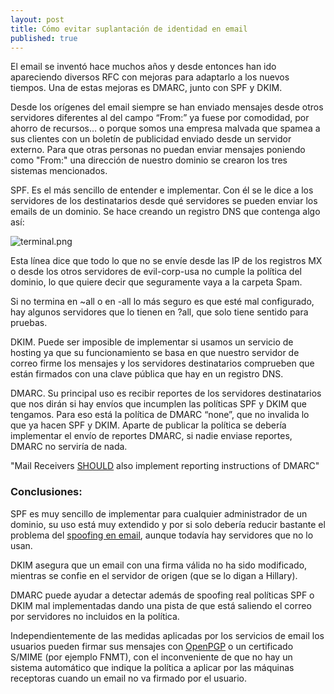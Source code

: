 ```yaml
---
layout: post
title: Cómo evitar suplantación de identidad en email
published: true
---
```


El email se inventó hace muchos años y desde entonces han ido apareciendo diversos RFC con mejoras para adaptarlo a los nuevos tiempos. Una de estas mejoras es DMARC, junto con SPF y DKIM.

Desde los orígenes del email siempre se han enviado mensajes desde otros servidores diferentes al del campo “From:” ya fuese por comodidad, por ahorro de recursos… o porque somos una empresa malvada que spamea a sus clientes con un boletín de publicidad enviado desde un servidor externo. 
Para que otras personas no puedan enviar mensajes poniendo como "From:" una dirección de nuestro dominio se crearon los tres sistemas mencionados.

SPF. Es el más sencillo de entender e implementar. Con él se le dice a los servidores de los destinatarios desde qué servidores se pueden enviar los emails de un dominio. Se hace creando un registro DNS que contenga algo así:

![terminal.png]({{site.baseurl}}/images/terminal.png)

Esta línea dice que todo lo que no se envíe desde las IP de los registros MX o desde los otros servidores de evil-corp-usa no cumple la política del dominio, lo que quiere decir que seguramente vaya a la carpeta Spam.

Si no termina en ~all o en -all lo más seguro es que esté mal configurado, hay algunos servidores que lo tienen en ?all, que solo tiene sentido para pruebas.

DKIM. Puede ser imposible de implementar si usamos un servicio de hosting ya que su funcionamiento se basa en que nuestro servidor de correo firme los mensajes y los servidores destinatarios comprueben que están firmados con una clave pública que hay en un registro DNS.

DMARC. Su principal uso es recibir reportes de los servidores destinatarios que nos dirán si hay envíos que incumplen las políticas SPF y DKIM que tengamos. Para eso está la política de DMARC “none”, que no invalida lo que ya hacen SPF y DKIM.
Aparte de publicar la política se debería implementar el envío de reportes DMARC, si nadie enviase reportes, DMARC no serviría de nada.

"Mail Receivers [SHOULD](https://tools.ietf.org/html/rfc7489) also implement reporting instructions of DMARC"


### Conclusiones:

SPF es muy sencillo de implementar para cualquier administrador de un dominio, su uso está muy extendido y por si solo debería reducir bastante el problema del [spoofing en email](https://en.wikipedia.org/wiki/E-mail_spoofing), aunque todavía hay servidores que no lo usan.

DKIM asegura que un email con una firma válida no ha sido modificado, mientras se confie en el servidor de origen (que se lo digan a Hillary).

DMARC puede ayudar a detectar además de spoofing real políticas SPF o DKIM mal implementadas dando una pista de que está saliendo el correo por servidores no incluidos en la política.

Independientemente de las medidas aplicadas por los servicios de email los usuarios pueden firmar sus mensajes con [OpenPGP](http://openpgp.org) o un certificado S/MIME (por ejemplo FNMT), con el inconveniente de que no hay un sistema automático que indique la política a aplicar por las máquinas receptoras cuando un email no va firmado por el usuario.
